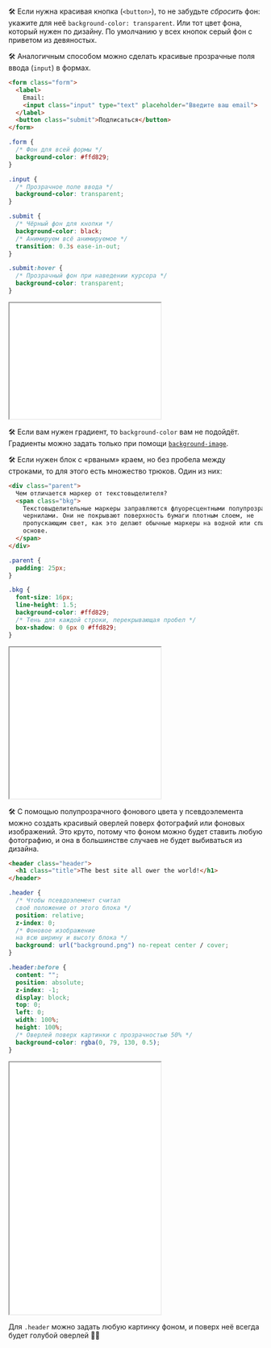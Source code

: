 🛠 Если нужна красивая кнопка (`<button>`), то не забудьте _сбросить_ фон: укажите для неё `background-color: transparent`. Или тот цвет фона, который нужен по дизайну. По умолчанию у всех кнопок серый фон с приветом из девяностых.

🛠 Аналогичным способом можно сделать красивые прозрачные поля ввода (`input`) в формах.

```html
<form class="form">
  <label>
    Email:
    <input class="input" type="text" placeholder="Введите ваш email">
  </label>
  <button class="submit">Подписаться</button>
</form>
```

```css
.form {
  /* Фон для всей формы */
  background-color: #ffd829;
}

.input {
  /* Прозрачное поле ввода */
  background-color: transparent;
}

.submit {
  /* Чёрный фон для кнопки */
  background-color: black;
  /* Анимируем всё анимируемое */
  transition: 0.3s ease-in-out;
}

.submit:hover {
  /* Прозрачный фон при наведении курсора */
  background-color: transparent;
}
```

<iframe title="Форма" src="../demos/form/" height="230"></iframe>

🛠 Если вам нужен градиент, то `background-color` вам не подойдёт. Градиенты можно задать только при помощи [`background-image`](/css/background-image).

🛠 Если нужен блок с «рваным» краем, но без пробела между строками, то для этого есть множество трюков. Один из них:

```html
<div class="parent">
  Чем отличается маркер от текстовыделителя?
  <span class="bkg">
    Текстовыделительные маркеры заправляются флуоресцентными полупрозрачными
    чернилами. Они не покрывают поверхность бумаги плотным слоем, не
    пропускающим свет, как это делают обычные маркеры на водной или спиртовой
    основе.
  </span>
</div>
```

```css
.parent {
  padding: 25px;
}

.bkg {
  font-size: 16px;
  line-height: 1.5;
  background-color: #ffd829;
  /* Тень для каждой строки, перекрывающая пробел */
  box-shadow: 0 6px 0 #ffd829;
}
```

<iframe title="Блок с рваным краем, но без пробела" src="../demos/shadow/" height="300"></iframe>

🛠 С помощью полупрозрачного фонового цвета у псевдоэлемента можно создать красивый оверлей поверх фотографий или фоновых изображений. Это круто, потому что фоном можно будет ставить любую фотографию, и она в большинстве случаев не будет выбиваться из дизайна.

```html
<header class="header">
  <h1 class="title">The best site all ower the world!</h1>
</header>
```

```css
.header {
  /* Чтобы псевдоэлемент считал
  своё положение от этого блока */
  position: relative;
  z-index: 0;
  /* Фоновое изображение
  на всю ширину и высоту блока */
  background: url("background.png") no-repeat center / cover;
}

.header:before {
  content: "";
  position: absolute;
  z-index: -1;
  display: block;
  top: 0;
  left: 0;
  width: 100%;
  height: 100%;
  /* Оверлей поверх картинки с прозрачностью 50% */
  background-color: rgba(0, 79, 130, 0.5);
}
```

<iframe title="Цветная вуаль поверх блока" src="../demos/veil/" height="500"></iframe>

Для `.header` можно задать любую картинку фоном, и поверх неё всегда будет голубой оверлей 💁‍♀️

